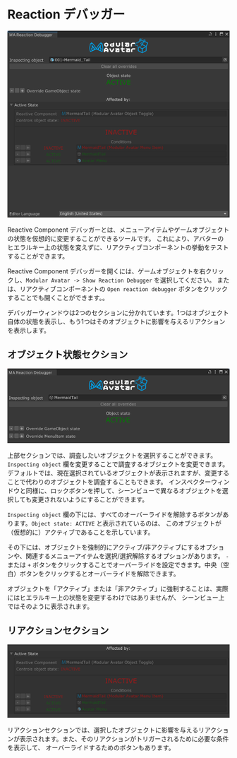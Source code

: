 ﻿---
sidebar_position: 900
---

# Reaction デバッガー

![Reaction Debugger](debugger-main-0.png)

Reactive Component デバッガーとは、メニューアイテムやゲームオブジェクトの状態を仮想的に変更することができるツールです。
これにより、アバターのヒエラルキー上の状態を変えずに、リアクティブコンポーネントの挙動をテストすることができます。

Reactive Component デバッガーを開くには、ゲームオブジェクトを右クリックし、`Modular Avatar -> Show Reaction Debugger` を選択してください。
または、リアクティブコンポーネントの `Open reaction debugger` ボタンをクリックすることでも開くことができます。。

デバッガーウィンドウは2つのセクションに分かれています。1つはオブジェクト自体の状態を表示し、もう1つはそのオブジェクトに影響を与えるリアクションを表示します。

## オブジェクト状態セクション

![Top section of the debugger](top-section.png)

上部セクションでは、調査したいオブジェクトを選択することができます。`Inspecting object` 欄を変更することで調査するオブジェクトを変更できます。
デフォルトでは、現在選択されているオブジェクトが表示されますが、変更することで代わりのオブジェクトを調査することもできます。
インスペクターウィンドウと同様に、ロックボタンを押して、シーンビューで異なるオブジェクトを選択しても変更されないようにすることができます。

`Inspecting object` 欄の下には、すべてのオーバーライドを解除するボタンがあります。`Object state: ACTIVE` と表示されているのは、
このオブジェクトが（仮想的に）アクティブであることを示しています。

その下には、オブジェクトを強制的にアクティブ/非アクティブにするオプションや、関連するメニューアイテムを選択/選択解除するオプションがあります。
`-` または `+` ボタンをクリックすることでオーバーライドを設定できます。中央（空白）ボタンをクリックするとオーバーライドを解除できます。

オブジェクトを「アクティブ」または「非アクティブ」に強制することは、実際にはヒエラルキー上の状態を変更するわけではありませんが、
シーンビュー上ではそのように表示されます。

## リアクションセクション

![Bottom section of the debugger](bottom-section.png)

リアクションセクションでは、選択したオブジェクトに影響を与えるリアクションが表示されます。また、そのリアクションがトリガーされるために必要な条件を表示して、
オーバーライドするためのボタンもあります。